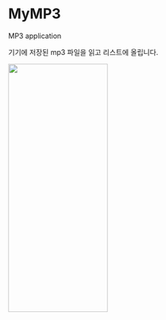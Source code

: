 # MyMP3
MP3 application

기기에 저장된 mp3 파일을 읽고 리스트에 올립니다.

<img src="https://user-images.githubusercontent.com/74638588/147723587-fbf8c8a2-307c-4bde-a2c8-338493a5fa75.png" width="200" height="500">


